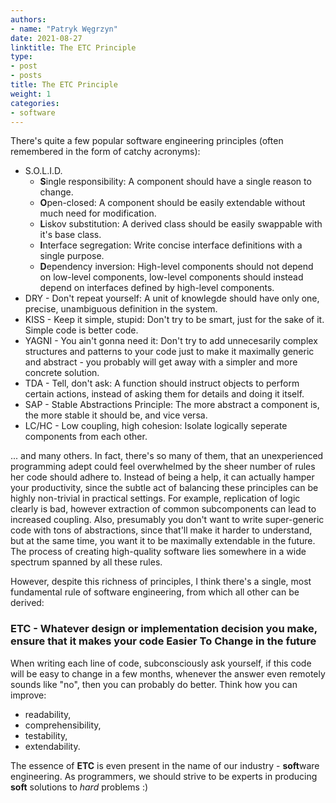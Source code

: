 ```yaml
---
authors:
- name: "Patryk Węgrzyn"
date: 2021-08-27
linktitle: The ETC Principle
type:
- post 
- posts
title: The ETC Principle
weight: 1
categories:
- software
---
```


There's quite a few popular software engineering principles (often remembered in the form of catchy acronyms):
* S.O.L.I.D.
  * **S**ingle responsibility: A component should have a single reason to change. 
  * **O**pen-closed: A component should be easily extendable without much need for modification. 
  * **L**iskov substitution: A derived class should be easily swappable with it's base class. 
  * **I**nterface segregation: Write concise interface definitions with a single purpose. 
  * **D**ependency inversion: High-level components should not depend on low-level components, low-level components should instead depend on interfaces defined by high-level components.
* DRY - Don't repeat yourself: A unit of knowlegde should have only one, precise, unambiguous definition in the system.
* KISS - Keep it simple, stupid: Don't try to be smart, just for the sake of it. Simple code is better code.
* YAGNI - You ain't gonna need it: Don't try to add unnecesarily complex structures and patterns to your code just to make it maximally generic and abstract - you probably will get away with a simpler and more concrete solution.
* TDA - Tell, don't ask: A function should instruct objects to perform certain actions, instead of asking them for details and doing it itself.
* SAP - Stable Abstractions Principle: The more abstract a component is, the more stable it should be, and vice versa.
* LC/HC - Low coupling, high cohesion: Isolate logically seperate components from each other.
  
... and many others. In fact, there's so many of them, that an unexperienced programming adept could feel overwhelmed by the sheer number of rules her code should adhere to. Instead of being a help, it can actually hamper your productivity, since the subtle act of balancing these principles can be highly non-trivial in practical settings. For example, replication of logic clearly is bad, however extraction of common subcomponents can lead to increased coupling. Also, presumably you don't want to write super-generic code with tons of abstractions, since that'll make it harder to understand, but at the same time, you want it to be maximally extendable in the future. The process of creating high-quality software lies somewhere in a wide spectrum spanned by all these rules.

However, despite this richness of principles, I think there's a single, most fundamental rule of software engineering, from which all other can be derived:

### **ETC** - Whatever design or implementation decision you make, ensure that it makes your code **E**asier **T**o **C**hange in the future

When writing each line of code, subconsciously ask yourself, if this code will be easy to change in a few months, whenever the answer even remotely sounds like "no", then you can probably do better. Think how you can improve:
* readability,
* comprehensibility,
* testability,
* extendability.

The essence of **ETC** is even present in the name of our industry - **soft**ware engineering. As programmers, we should strive to be experts in producing **soft** solutions to *hard* problems :)
